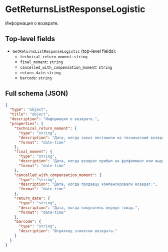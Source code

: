 # GetReturnsListResponseLogistic

Информация о возврате.

## Top-level fields
- `GetReturnsListResponseLogistic` (top-level fields):
  - `technical_return_moment`: `string`
  - `final_moment`: `string`
  - `cancelled_with_compensation_moment`: `string`
  - `return_date`: `string`
  - `barcode`: `string`

## Full schema (JSON)
```json
{
  "type": "object",
  "title": "object",
  "description": "Информация о возврате.",
  "properties": {
    "technical_return_moment": {
      "type": "string",
      "description": "Дата, когда заказ поставили на технический возврат.",
      "format": "date-time"
    },
    "final_moment": {
      "type": "string",
      "description": "Дата, когда возврат прибыл на фулфилмент или выдан продавцу.",
      "format": "date-time"
    },
    "cancelled_with_compensation_moment": {
      "type": "string",
      "description": "Дата, когда продавцу компенсировали возврат.",
      "format": "date-time"
    },
    "return_date": {
      "type": "string",
      "description": "Дата, когда покупатель вернул товар.",
      "format": "date-time"
    },
    "barcode": {
      "type": "string",
      "description": "Штрихкод этикетки возврата."
    }
  }
}
```
